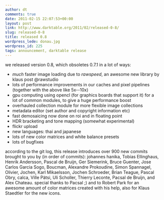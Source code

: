 ```yaml
---
author: dt
comments: true
date: 2011-02-15 22:07:53+00:00
layout: post
link: http://www.darktable.org/2011/02/released-0-8/
slug: released-0-8
title: released 0.8
wordpress_lede: donau.jpg
wordpress_id: 225
tags: announcement, darktable release
---
```


we released version 0.8, which obsoletes 0.7.1 in a lot of ways:

* _much_ faster image loading due to _rawspeed_, an awesome new library by klaus post @rawstudio
* lots of performance improvements in our caches and pixel pipelines (together with the above like 5x--10x)
* gpu computing using opencl (for graphics boards that support it) for a lot of common modules, to give a huge performance boost
* overhauled collection module for more flexible image collections
* metadata editor (set author and copyright information etc)
* fast demosaicing now done on roi and in floating point
* HDR bracketing and tone mapping (somewhat experimental)
* flickr upload
* new languages: thai and japanese
* lots of new color matrices and white balance presets
* lots of bugfixes

according to the git log, this release introduces over 900 new commits brought to you by (in order of commits): johannes hanika, Tobias Ellinghaus, Henrik Andersson, Pascal de Bruijn, Ger Siemerink, Bruce Guenter, Jose Carlos Garcia Sogo, Boucman, Alexandre Prokoudine, Simon Spannagel, Olivier, Jochen, Karl Mikaelsson, Jochen Schroeder, Brian Teague, Pascal Obry, calca, Ville Pätsi, Uli Scholler, Thierry Leconte, Pacsal de Bruijn, and Alex Chateau.
special thanks to Pacsal ;) and to Robert Park for an awesome amount of color matrices created with his help, also for Klaus Staedtler for the new icons.
